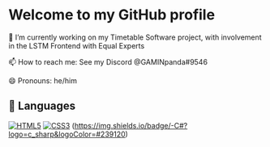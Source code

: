 # Welcome to my GitHub profile

🔭 I’m currently working on my Timetable Software project, with involvement in the LSTM Frontend with Equal Experts

📫 How to reach me: See my Discord @GAMINpanda#9546

😄 Pronouns: he/him

## 📝 Languages
[![HTML5](https://img.shields.io/badge/html5-%23E34F26.svg?style=for-the-badge&logo=html5&logoColor=white)](https://developer.mozilla.org/en-US/docs/Web/HTML)
[![CSS3](https://img.shields.io/badge/css3-%231572B6.svg?style=for-the-badge&logo=css3&logoColor=white)](https://developer.mozilla.org/en-US/docs/Web/CSS)
(https://img.shields.io/badge/-C#?logo=c_sharp&logoColor=#239120)
